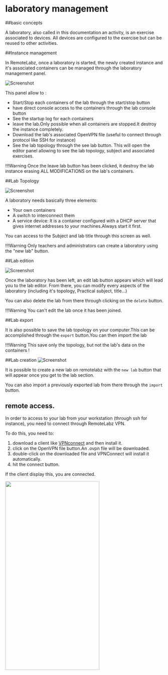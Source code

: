 # laboratory management

##basic concepts

A laboratory, also called in this documentation an activity, is an exercise associated to devices. All devices are configured to the exercise but can be reused to other activities.

##Instance management

In RemoteLabz, once a laboratory is started, the newly created instance and it's associated containers can be managed through the laboratory management panel.

![Screenshot](/images/Teacher/Teacher_Instances.png)

This panel allow to :

 - Start/Stop each containers of the lab through the start/stop button
 - have direct console access to the containers through the lab console button
 - See the startup log for each containers
 - leave the lab.Only possible when all containers are stopped.It destroy the instance completely.
 - Download the lab's associated OpenVPN file (useful to connect through protocol like SSH for instance)
 - See the lab topology through the see lab button. This will open the editor panel allowing to see the lab topology, subject and associated exercises.

!!!Warning
     Once the leave lab button has been clicked, it destroy the lab instance erasing ALL MODIFICATIONS on the lab's containers.


##Lab Topology

![Screenshot](/images/Teacher/labtopology.png)

A laboratory needs basically three elements:

 - Your own containers
 - A switch to interconnect them 
 - A service device: It is a container configured with a DHCP server that gives internet addresses to your machines.Always start it first.

You can access to the Subject and lab title through this screen as well.
 
!!!Warning
    Only teachers and administrators can create a laboratory using the "new lab" button.

##Lab edition

![Screenshot](/images/Teacher/Teacher_Lab_edition.png)

Once the laboratory has been left, an edit lab button appears which will lead you to the lab editor.
From there, you can modify every aspects of the laboratory (including it's topology, Practical subject, title...)

You can also delete the lab from there through clicking on the `delete` button.

!!!Warning
    You can't edit the lab once it has been joined.

##Lab export

It is also possible to save the lab topology on your computer.This can be accomplished through the `export` button.You can then import the lab

!!!Warning
    This save only the topology, but not the lab's data on the containers !

##Lab creation
![Screenshot](/images/Teacher/Teacher_Lab_creation.png)

It is possible to create a new lab on remotelabz with the `new lab` button that will appear once you get to the lab section.

You can also import a previously exported lab from there through the `import` button.
 
## remote access.

In order to  access to your lab from your workstation (through ssh for instance), you need to connect through RemoteLabz VPN.

To do this, you need to:

1. download a client like <a href="https://openvpn.net/client/">VPNconnect</a> and then install it.
2. click on the OpenVPN file button.An .ovpn file will be downloaded.
3. double-click on the downloaded file and VPNConnect will install it automatically.
4. hit the connect button.

If the client display this, you are connected.

<img src="/images/Teacher/VPN_Connect.png" height=600px width=300px>







